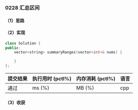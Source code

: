 ### 0228 汇总区间

#### （1）思路

#### （2）实现

```cpp
class Solution {
public:
    vector<string> summaryRanges(vector<int>& nums) {

    }
};
```

| 提交结果 | 执行用时 (pctl%) | 内存消耗 (pctl%) | 语言 |
|:---------|:-----------------|:-----------------|:-----|
| 通过     |  ms (%)   |  MB (%)  | cpp  |

#### （3）收获

